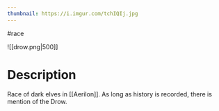 ```yaml
---
thumbnail: https://i.imgur.com/tchIQIj.jpg
---
```

#race

![[drow.png|500]]
# Description
Race of dark elves in [[Aerilon]]. As long as history is recorded, there is mention of the Drow.